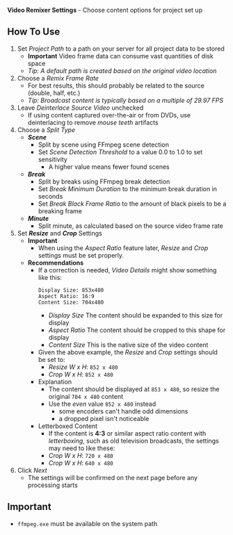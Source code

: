 **Video Remixer Settings** - Choose content options for project set up

## How To Use
1. Set _Project Path_ to a path on your server for all project data to be stored
    - **Important** Video frame data can consume vast quantities of disk space
    - _Tip: A default path is created based on the original video location_
1. Choose a _Remix Frame Rate_
    - For best results, this should probably be related to the source (double, half, etc.)
    - _Tip: Broadcast content is typically based on a multiple of 29.97 FPS_
1. Leave _Deinterlace Source Video_ unchecked
    - If using content captured over-the-air or from DVDs, use deinterlacing to remove _mouse teeth_ artifacts
1. Choose a _Split Type_
    - **_Scene_**
        - Split by scene using FFmpeg scene detection
        - Set _Scene Detection Threshold_ to a value 0.0 to 1.0 to set sensitivity
            - A higher value means fewer found scenes
    - **_Break_**
        - Split by breaks using FFmpeg break detection
        - Set _Break Minimum Duration_ to the minimum break duration in seconds
        - Set _Break Black Frame Ratio_ to the amount of black pixels to be a breaking frame
    - **_Minute_**
        - Split minute, as calculated based on the source video frame rate
1. Set **_Resize_** and **_Crop_** Settings
    - **Important**
        - When using the _Aspect Ratio_ feature later, _Resize_ and _Crop_ settings must be set properly.
    - **Recommendations**
        - If a correction is needed, _Video Details_ might show something like this:
            ```
            Display Size: 853x480
            Aspect Ratio: 16:9
            Content Size: 704x480
            ```
            - _Display Size_ The content should be expanded to this size for display
            - _Aspect Ratio_ The content should be cropped to this shape for display
            - _Content Size_ This is the native size of the video content
        - Given the above example, the _Resize_ and _Crop_ settings should be set to:
            - _Resize W x H_: `852 x 480`
            - _Crop W x H_: `852 x 480`
        - Explanation
            - The content should be displayed at `853 x 480`, so resize the original `704 x 480` content
            - Use the _even_ value `852 x 480` instead
                - some encoders can't handle odd dimensions
                - a dropped pixel isn't noticeable
        - Letterboxed Content
            - If the content is **4:3** or similar aspect ratio content with _letterboxing_, such as old television broadcasts, the settings may need to like these:
            - _Crop W x H_: `720 x 480`
            - _Crop W x H_: `640 x 480`
1. Click _Next_
    - The settings will be confirmed on the next page before any processing starts

## Important
- `ffmpeg.exe` must be available on the system path
